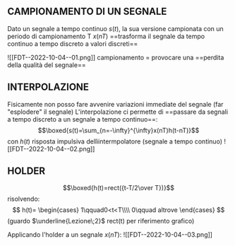 ## CAMPIONAMENTO DI UN SEGNALE
Dato un segnale a tempo continuo $s(t)$, la sua versione campionata con un periodo di campionamento T $x(nT)$ ==trasforma il segnale da tempo continuo a tempo discreto a valori discreti==

![[FDT--2022-10-04--01.png]]
campionamento = provocare una ==perdita della qualità del segnale==

## INTERPOLAZIONE
Fisicamente non posso fare avvenire variazioni immediate del segnale (far "esplodere" il segnale)
L'interpolazione ci permette di ==passare da segnali a tempo discreto a un segnale a tempo continuo==:$$\boxed{s(t)=\sum_{n=-\infty}^{\infty}x(nT)h(t-nT)}$$con $h(t)$ risposta impulsiva dellìintermpolatore (segnale a tempo continuo)
![[FDT--2022-10-04--02.png]]

## HOLDER
$$\boxed{h(t)=rect({t-T/2\over T})}$$
risolvendo:
$$
h(t)=
\begin{cases}
1\qquad0<t<T\\\\
0\qquad altrove
\end{cases}
$$
(guardo $\underline{Lezione\;2}$ rect(t) per riferimento grafico)

Applicando l'holder a un segnale $x(nT)$:
![[FDT--2022-10-04--03.png]]
